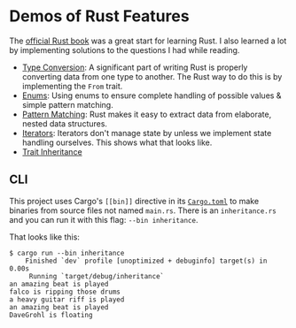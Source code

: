 # Demos of Rust Features

The [official Rust book](https://doc.rust-lang.org/stable/book/) was a great start for learning Rust. I also learned a lot by implementing solutions to the questions I had while reading.

- [Type Conversion](src/conversion.rs): A significant part of writing Rust is properly converting data from one type to another. The Rust way to do this is by implementing the `From` trait.
- [Enums](src/enums.rs): Using enums to ensure complete handling of possible values & simple pattern matching.
- [Pattern Matching](src/matching.rs): Rust makes it easy to extract data from elaborate, nested data structures.
- [Iterators](src/iterators.rs): Iterators don't manage state by unless we implement state handling ourselves. This shows what that looks like.
- [Trait Inheritance](src/inheritance.rs)

## CLI

This project uses Cargo's `[[bin]]` directive in its [`Cargo.toml`](Cargo.toml) to make binaries from source files not named `main.rs`. There is an `inheritance.rs` and you can run it with this flag: `--bin inheritance`.

That looks like this:

```shell
$ cargo run --bin inheritance
    Finished `dev` profile [unoptimized + debuginfo] target(s) in 0.00s
     Running `target/debug/inheritance`
an amazing beat is played
falco is ripping those drums
a heavy guitar riff is played
an amazing beat is played
DaveGrohl is floating
```


